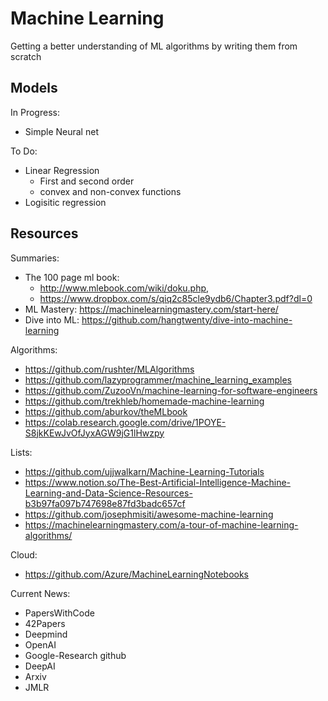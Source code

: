 # Machine Learning
Getting a better understanding of ML algorithms by writing them from scratch

## Models
In Progress:
- Simple Neural net

To Do:
- Linear Regression
  - First and second order
  - convex and non-convex functions
- Logisitic regression

## Resources
Summaries:
  - The 100 page ml book: 
    - http://www.mlebook.com/wiki/doku.php, 
    - https://www.dropbox.com/s/qiq2c85cle9ydb6/Chapter3.pdf?dl=0
  - ML Mastery: https://machinelearningmastery.com/start-here/
  - Dive into ML: https://github.com/hangtwenty/dive-into-machine-learning

Algorithms:
- https://github.com/rushter/MLAlgorithms
- https://github.com/lazyprogrammer/machine_learning_examples
- https://github.com/ZuzooVn/machine-learning-for-software-engineers
- https://github.com/trekhleb/homemade-machine-learning
- https://github.com/aburkov/theMLbook
- https://colab.research.google.com/drive/1POYE-S8jkKEwJvOfJyxAGW9jG1lHwzpy

Lists:
- https://github.com/ujjwalkarn/Machine-Learning-Tutorials
- https://www.notion.so/The-Best-Artificial-Intelligence-Machine-Learning-and-Data-Science-Resources-b3b97fa097b747698e87fd3badc657cf
- https://github.com/josephmisiti/awesome-machine-learning
- https://machinelearningmastery.com/a-tour-of-machine-learning-algorithms/
 
Cloud: 
- https://github.com/Azure/MachineLearningNotebooks

Current News:
- PapersWithCode
- 42Papers
- Deepmind
- OpenAI
- Google-Research github
- DeepAI
- Arxiv
- JMLR
